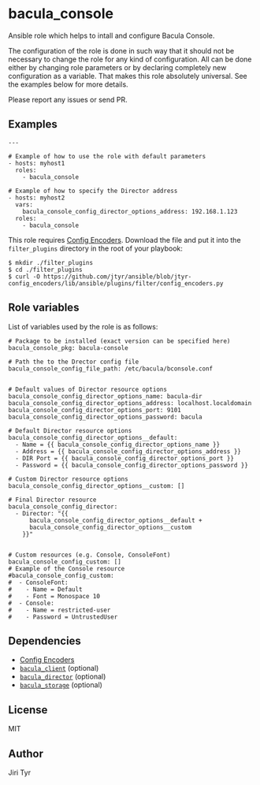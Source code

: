bacula_console
==============

Ansible role which helps to intall and configure Bacula Console.

The configuration of the role is done in such way that it should not be
necessary to change the role for any kind of configuration. All can be
done either by changing role parameters or by declaring completely new
configuration as a variable. That makes this role absolutely
universal. See the examples below for more details.

Please report any issues or send PR.


Examples
--------

```
---

# Example of how to use the role with default parameters
- hosts: myhost1
  roles:
    - bacula_console

# Example of how to specify the Director address
- hosts: myhost2
  vars:
    bacula_console_config_director_options_address: 192.168.1.123
  roles:
    - bacula_console
```

This role requires [Config
Encoders](https://github.com/jtyr/ansible/blob/jtyr-config_encoders/lib/ansible/plugins/filter/config_encoders.py).
Download the file and put it into the `filter_plugins` directory in the root of
your playbook:

```
$ mkdir ./filter_plugins
$ cd ./filter_plugins
$ curl -O https://github.com/jtyr/ansible/blob/jtyr-config_encoders/lib/ansible/plugins/filter/config_encoders.py
```


Role variables
--------------

List of variables used by the role is as follows:

```
# Package to be installed (exact version can be specified here)
bacula_console_pkg: bacula-console

# Path the to the Drector config file
bacula_console_config_file_path: /etc/bacula/bconsole.conf


# Default values of Director resource options
bacula_console_config_director_options_name: bacula-dir
bacula_console_config_director_options_address: localhost.localdomain
bacula_console_config_director_options_port: 9101
bacula_console_config_director_options_password: bacula

# Default Director resource options
bacula_console_config_director_options__default:
  - Name = {{ bacula_console_config_director_options_name }}
  - Address = {{ bacula_console_config_director_options_address }}
  - DIR Port = {{ bacula_console_config_director_options_port }}
  - Password = {{ bacula_console_config_director_options_password }}

# Custom Director resource options
bacula_console_config_director_options__custom: []

# Final Director resource
bacula_console_config_director:
  - Director: "{{
      bacula_console_config_director_options__default +
      bacula_console_config_director_options__custom
    }}"


# Custom resources (e.g. Console, ConsoleFont)
bacula_console_config_custom: []
# Example of the Console resource
#bacula_console_config_custom:
#  - ConsoleFont:
#    - Name = Default
#    - Font = Monospace 10
#  - Console:
#    - Name = restricted-user
#    - Password = UntrustedUser
```


Dependencies
------------

- [Config Encoders](https://github.com/jtyr/ansible/blob/jtyr-config_encoders/lib/ansible/plugins/filter/config_encoders.py)
- [`bacula_client`](https://github.com/jtyr/ansible-bacula_client) (optional)
- [`bacula_director`](https://github.com/jtyr/ansible-bacula_director) (optional)
- [`bacula_storage`](https://github.com/jtyr/ansible-bacula_storage) (optional)


License
-------

MIT


Author
------

Jiri Tyr
